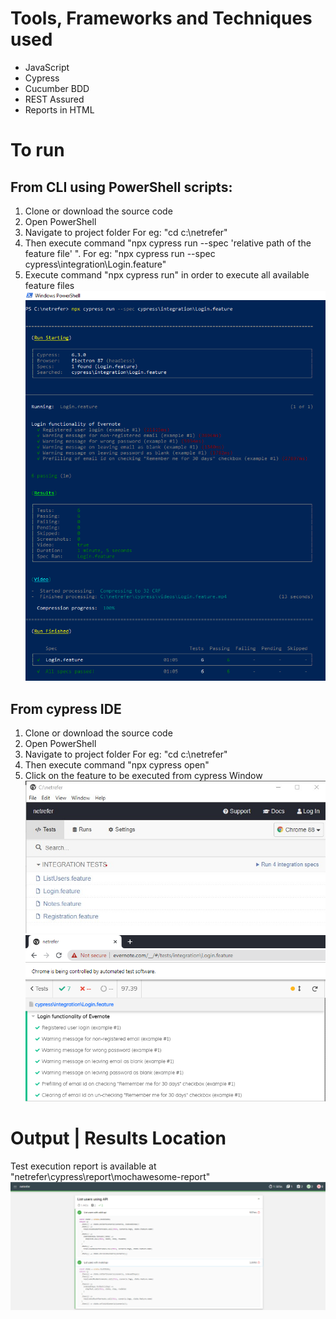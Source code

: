 # Tools, Frameworks and Techniques used
- JavaScript
- Cypress
- Cucumber BDD
- REST Assured
- Reports in HTML 

# To run
## From CLI using PowerShell scripts:
  1. Clone or download the source code 
  2. Open PowerShell
  3. Navigate to project folder For eg: "cd c:\netrefer"
  4. Then execute command "npx cypress run --spec 'relative path of the feature file' ". For eg: "npx cypress run --spec cypress\integration\Login.feature"
  5. Execute command "npx cypress run" in order  to execute all available feature files
  ![alt text](https://github.com/anirudhsnair/NetRefer/blob/master/PowershellExecution.PNG?raw=true)
  
## From cypress IDE
  1. Clone or download the source code 
  2. Open PowerShell
  3. Navigate to project folder For eg: "cd c:\netrefer"
  4. Then execute command "npx cypress open"
  5. Click on the feature to be executed from cypress Window
  ![alt text](https://github.com/anirudhsnair/NetRefer/blob/master/CypressWindow.jpg?raw=true) 
  ![alt text](https://github.com/anirudhsnair/NetRefer/blob/master/CypressResults.PNG?raw=true)
  

# Output | Results Location

Test execution report is available at "netrefer\cypress\report\mochawesome-report\"
![alt text](https://github.com/anirudhsnair/NetRefer/blob/master/HTML_Reports.PNG?raw=true)

